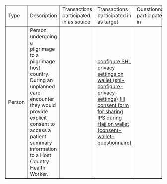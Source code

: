 <table border="1" class="dataframe table table-striped table-bordered">
  <thead class="header">
    <td>Type</td>
    <td>Description</td>
    <td>Transactions participated in as source</td>
    <td>Transactions participated in as target</td>
    <td>Questionnaire participated in</td>
  </thead>
  <tbody>
    <tr>
      <td>Person</td>
      <td>Person undergoing a pilgrimage to a pilgrimage host country.  During an unplanned care encounter they would provide explicit consent to access a patient summary information to a Host Country Health Worker.</td>
      <td></td>
      <td><a href="Questionnaire-shl-configure-privacy-settings.html">configure SHL privacy settings on wallet (shl-configure-privacy-settings)</a>
      <a href="Questionnaire-consent-wallet-questionnaire.html">fill consent form for sharing IPS during Hajj on wallet (consent-wallet-questionnaire)</a></td>
    </tr>
  </tbody>
</table>

